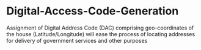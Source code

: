 # Digital-Access-Code-Generation
Assignment of Digital Address Code (DAC) comprising geo-coordinates of the house (Latitude/Longitude) will ease the process of locating addresses for delivery of government services and other purposes
